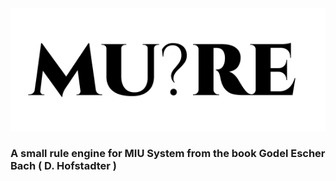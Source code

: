 <img src="./mure.png" />

### A small rule engine for MIU System from the book **Godel Escher Bach ( D. Hofstadter )**
